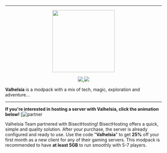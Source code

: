 ------------------------------

<p align="center">
  <img width="200" height="200" src="https://zupimages.net/up/20/08/shxm.png">
</p>

<p align="center">
  <a href="https://discordapp.com/invite/reQZEXu">
    <img src="https://img.shields.io/discord/396333981601234944?color=1b1b1b&label=Discord&logo=Discord&style=plastic">
  </a>
  <a href="https://twitter.com/valhelsia">
    <img src="https://img.shields.io/twitter/follow/valhelsia?color=1b1b1b&label=Twitter&logo=twitter&style=plastic">
  </a>
</p>

**Valhelsia** is a modpack with a mix of tech, magic, exploration and adventure...

------------------------------

**If you're interested in hosting a server with Valhelsia, click the animation below!**
[![partner](https://zupimages.net/up/20/20/zp4u.png)

Valhelsia Team partnered with BisectHosting!
BisectHosting offers a quick, simple and quality solution. After your purchase, the server is already configured and ready to use.
Use the code "**Valhelsia**" to get **25%** off your first month as a new client for any of their gaming servers.
This modpack is recommended to have **at least 5GB** to run smoothly with 5-7 players.

